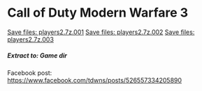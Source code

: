 # Call of Duty Modern Warfare 3
[Save files: players2.7z.001](players2.7z.001?raw=true)
[Save files: players2.7z.002](players2.7z.002?raw=true)
[Save files: players2.7z.003](players2.7z.003?raw=true)
##### Extract to: Game dir
Facebook post: https://www.facebook.com/tdwns/posts/526557334205890